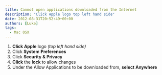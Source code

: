 ```yaml
---
title: Cannot open applications downloaded from the Internet
description: "Click Apple logo top left hand side"
date: 2012-08-31T20:52:49+00:00
authors: [Luke]
tags:
  - Mac OSX
---
```

<ol start="1">
  <li>
    <strong>Click</strong> <strong>Apple</strong> logo<em> (top left hand side)</em>
  </li>
  <li>
    Click <strong>System</strong> <strong>Preferences</strong>
  </li>
  <li>
    Click <strong>Security</strong> <strong>&</strong> <strong>Privacy</strong>
  </li>
  <li>
    <strong>Click</strong> the <strong>lock</strong> to allow changes
  </li>
  <li>
    Under the Allow Applications to be downloaded from, <strong>select</strong> <strong>Anywhere</strong>
  </li>
</ol>